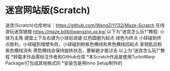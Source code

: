 # 迷宫网站版(Scratch)
迷宫(Scratch)仓库地址：https://github.com/WangZiYi132/Maze-Scratch
在线游玩迷宫链接:https://maze.bilibiliwangziyi.us.kg/
以下为“迷宫怎么玩?”教程:
小球为主角
键盘上下左右键为小球前进键
红色圆圈为起点
绿色为终点
小球碰到终点胜利，小球碰到墙壁失败，小球碰到粉紫色横线和黑色横线回起点
拿钥匙后粉紫色横线消失
黑色横线会保持旋转状态，要躲避才能过去
以上为“迷宫怎么玩?”教程
*转载本作品需标注作者和GitHub仓库
*本Scratch作品是使用TurboWarp Packager打包成其他格式的
*安装包是用Inno Setup制作的
